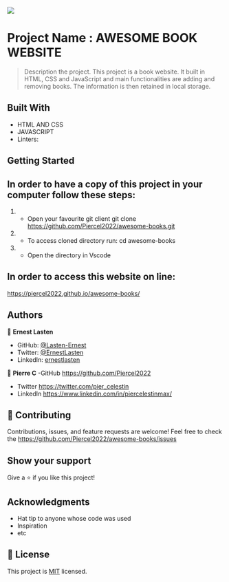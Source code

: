 ![](https://img.shields.io/badge/Microverse-blueviolet)

# Project Name : AWESOME BOOK WEBSITE

> Description the project.
This project is a book website. It built in HTML, CSS and JavaScript and main functionalities are adding and removing books. The information is then retained in local storage.

## Built With

- HTML AND CSS
- JAVASCRIPT
- Linters: 


## Getting Started

## In order to have a copy of this project in your computer follow these steps:
1) - Open your favourite git client
git clone https://github.com/Piercel2022/awesome-books.git

2) - To access cloned directory run:
cd awesome-books

3) - Open the directory in Vscode 

## In order to access this website on line:
 https://piercel2022.github.io/awesome-books/
    
## Authors

👤 **Ernest Lasten**

- GitHub: [@Lasten-Ernest](https://github.com/Lasten-Ernest)
- Twitter: [@ErnestLasten](https://twitter.com/ErnestLasten)
- LinkedIn: [ernestlasten](https://mw.linkedin.com/in/ernest-lasten-613990197)

👤 **Pierre C**
-GitHub https://github.com/Piercel2022
- Twitter https://twitter.com/pier_celestin
- LinkedIn https://www.linkedin.com/in/piercelestinmax/

## 🤝 Contributing

Contributions, issues, and feature requests are welcome!
Feel free to check the https://github.com/Piercel2022/awesome-books/issues

## Show your support

Give a ⭐️ if you like this project!

## Acknowledgments
- Hat tip to anyone whose code was used
- Inspiration
- etc


## 📝 License

This project is [MIT](./MIT.md) licensed.
